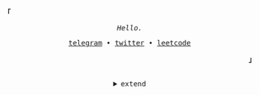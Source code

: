 <h2></h2><br>

<p align="left"><strong><samp>「</samp></strong></p>
   <p align="center">
      <samp>
         <em>Hello.</em>
      </samp><br>
   </p>
   <p align="center">
      <samp>
         <a href="https://t.me/kitanoyoru" target="_blank">telegram</a> &#8226;
         <a href="https://twitter.com/kitanoyoru_" target="_blank">twitter</a> &#8226;
         <a href="https://leetcode.com/kitanoyoru_" target="_blank">leetcode</a>
      </samp>
   </p>
<p align="right"><strong><samp>」</samp></strong></p>

<br>

<details align="center">
<summary><samp>extend</samp></summary>
   
<!--- TECHNOLOGIES --->
<h2></h2><br>
<p>
   <samp>
      <em>languages</em>
      <br>
   </samp>
   <br>
   <img src="https://img.shields.io/badge/JavaScript-323330?style=for-the-badge&logo=javascript&logoColor=F7DF1E">
   <img src="https://img.shields.io/badge/TypeScript-007ACC?style=for-the-badge&logo=typescript&logoColor=white">
   <img src="https://img.shields.io/badge/C%2B%2B-00599C?style=for-the-badge&logo=c%2B%2B&logoColor=white">
   <img src="https://img.shields.io/badge/Python-FFD43B?style=for-the-badge&logo=python&logoColor=blue">
   <img src="https://img.shields.io/badge/Rust-black?style=for-the-badge&logo=rust&logoColor=#E57324">
   <img src="https://img.shields.io/badge/Java-ED8B00?style=for-the-badge&logo=java&logoColor=white">
   <br>
</p>

<h2></h2><br>

<p>
   <samp>
      <em>databases</em>
      <br>
   </samp>
   <br>
   <img src="https://img.shields.io/badge/PostgreSQL-316192?style=for-the-badge&logo=postgresql&logoColor=white">
   <img src="https://img.shields.io/badge/MariaDB-003545?style=for-the-badge&logo=mariadb&logoColor=white">
   <img src="https://img.shields.io/badge/MongoDB-4EA94B?style=for-the-badge&logo=mongodb&logoColor=white">
   <img src="https://img.shields.io/badge/redis-%23DD0031.svg?&style=for-the-badge&logo=redis&logoColor=white">
   <br>
</p>


<h2></h2><br>

<p>
   <samp>
      <em>os</em>
      <br>
   </samp>
   <br>
   <img src="https://img.shields.io/badge/Arch_Linux-1793D1?style=for-the-badge&logo=arch-linux&logoColor=white">
   <br>
</p>



